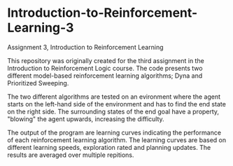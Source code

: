 # Introduction-to-Reinforcement-Learning-3

Assignment 3, Introduction to Reinforcement Learning

This repository was originally created for the third assignment in the Introduction to Reinforcement Logic course. The code presents two different model-based reinforcement learning algorithms; Dyna and Prioritized Sweeping.

The two different algorithms are tested on an evironment where the agent starts on the left-hand side of the environment and has to find the end state on the right side. The surrounding states of the end goal have a property, "blowing" the agent upwards, increasing the difficulty. 

The output of the program are learning curves indicating the performance of each reinforcement learning algorithm. The learning curves are based on different learning speeds, exploration rated and planning updates. The results are averaged over multiple repitions.
